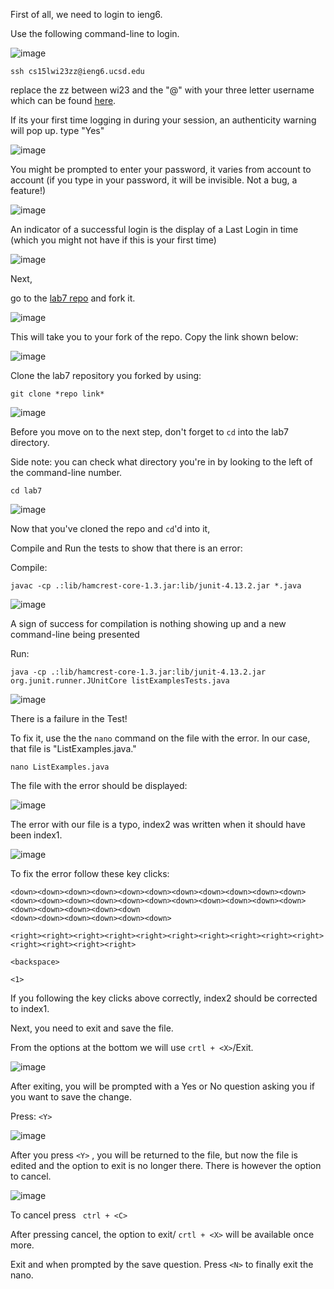 First of all, we need to login to ieng6.

Use the following command-line to login.




![image](https://user-images.githubusercontent.com/89693979/221756372-1b18ff4b-ed68-4164-ab1f-1731c5c5c9b7.png)



```
ssh cs15lwi23zz@ieng6.ucsd.edu
```



replace the zz between wi23 and the "@" with your three letter username which can be found [here](https://sdacs.ucsd.edu/~icc/index.php).

If its your first time logging in during your session, an authenticity warning will pop up. type "Yes"



![image](https://user-images.githubusercontent.com/89693979/221757252-191ffb66-bf7b-4bdd-be1f-d3757f4f380c.png)



You might be prompted to enter your password, it varies from account to account (if you type in your password, it will be invisible. Not a bug, a feature!)



![image](https://user-images.githubusercontent.com/89693979/221756908-42c23c5a-198b-46d2-aac2-ce30ffa880a6.png)



An indicator of a successful login is the display of a Last Login in time (which you might not have if this is your first time)

![image](https://user-images.githubusercontent.com/89693979/221757167-1692a7f9-4fc1-4967-95b8-388eb9a741ff.png)


Next,

go to the [lab7 repo](https://github.com/ucsd-cse15l-w23/lab7) and fork it.

![image](https://user-images.githubusercontent.com/89693979/221758355-883c4e98-f4c4-49cc-88ef-94124f16ebf2.png)


This will take you to your fork of the repo. Copy the link shown below:

![image](https://user-images.githubusercontent.com/89693979/221758453-489dc145-d882-4f7f-8173-2bd5d689e783.png)



Clone the lab7 repository you forked by using:

```
git clone *repo link*
```

![image](https://user-images.githubusercontent.com/89693979/221758981-e4cc67af-99e2-419d-8c0f-08be47a70da6.png)


Before you move on to the next step, don't forget to ```cd``` into the lab7 directory.

Side note: you can check what directory you're in by looking to the left of the command-line number.


```
cd lab7
```



![image](https://user-images.githubusercontent.com/89693979/221759463-3f30595c-e3d1-479c-b22f-d7c92c9cfa79.png)

Now that you've cloned the repo and ```cd```'d into it,

Compile and Run the tests to show that there is an error:


Compile:


```
javac -cp .:lib/hamcrest-core-1.3.jar:lib/junit-4.13.2.jar *.java
```

![image](https://user-images.githubusercontent.com/89693979/221759880-3df65dab-f981-40b7-8c3d-65e75aee0f22.png)


A sign of success for compilation is nothing showing up and a new command-line being presented




Run:

```
java -cp .:lib/hamcrest-core-1.3.jar:lib/junit-4.13.2.jar org.junit.runner.JUnitCore listExamplesTests.java
```

![image](https://user-images.githubusercontent.com/89693979/221760110-b7460468-9258-468e-9905-aeca5c26b1d7.png)



There is a failure in the Test!

To fix it, use the the ```nano``` command on the file with the error. In our case, that file is "ListExamples.java."


```
nano ListExamples.java
```

The file with the error should be displayed:

![image](https://user-images.githubusercontent.com/89693979/221760720-bf559bd9-d3f7-4b8b-8579-da7706bcb664.png)


The error with our file is a typo, index2 was written when it should have been index1.

![image](https://user-images.githubusercontent.com/89693979/221760981-03b645f7-ef3a-45bb-ac1d-0822a89a44e7.png)

To fix the error follow these key clicks:

```
<down><down><down><down><down><down><down><down><down><down><down><down><down><down><down><down><down><down><down><down><down><down><down><down><down><down><down
<down><down><down><down><down><down>

<right><right><right><right><right><right><right><right><right><right><right><right><right><right>

<backspace>

<1>
```

If you following the key clicks above correctly, index2 should be corrected to index1.


Next, you need to exit and save the file.

From the options at the bottom we will use ```crtl + <X>```/Exit.

![image](https://user-images.githubusercontent.com/89693979/221762109-1537d812-a677-46a8-be50-96796e6a091e.png)

After exiting, you will be prompted with a Yes or No question asking you if you want to save the change.

Press: ```<Y>```

![image](https://user-images.githubusercontent.com/89693979/221762390-e154053e-14fd-49d6-9eb4-3a98d9bc32dc.png)


After you press ```<Y>``` , you will be returned to the file, but now the file is edited and the option to exit is no longer there. There is however the option to
cancel.

![image](https://user-images.githubusercontent.com/89693979/221762808-d8b966ae-5eaf-4545-9b87-1766bbf1ea38.png)


To cancel press ``` ctrl + <C>```

After pressing cancel, the option to exit/ ```crtl + <X>``` will be available once more.

Exit and when prompted by the save question. Press ```<N>``` to finally exit the nano.


















